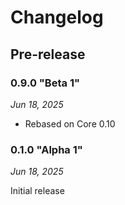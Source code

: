# Changelog

## Pre-release

### 0.9.0 "Beta 1"

*Jun 18, 2025*

* Rebased on Core 0.10

### 0.1.0 "Alpha 1"

*Jun 18, 2025* 

Initial release
